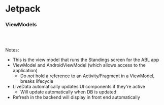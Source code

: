 # Jetpack
### ViewModels

<pre>
    <code class="kotlin" data-trim data-noescape data-line-numbers="|1,2|5,6|10-16|"><script type="text/template">
class StandingsViewModel(val application: Application) :
  AndroidViewModel(application) {
  
  private val repo: BaseballRepository  
  val standings: LiveData<List<UITeamStanding>>
  val errorMessage = MutableLiveData("")
  
  // Initialization logic
  
  fun refreshStandings() {
    viewModelScope.launch {
      repo.updateStandings().getErrorMessage(
        getApplication()
      )?.let { message -> errorMessage.value = message }
    }
  }
}</script></code>
</pre>

Notes:
+ This is the view model that runs the Standings screen for the ABL app
+ ViewModel and AndroidViewModel (which allows access to the application)
    + Do _not_ hold a reference to an Activity/Fragment in a ViewModel, breaks lifecycle
+ LiveData automatically updates UI components if they're active
    + Will update automatically when DB is updated
+ Refresh in the backend will display in front end automatically